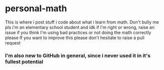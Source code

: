 <h1>personal-math</h1>
This is where i post stuff i code about what i learn from math.
Don't bully me pls i'm an elementary school student and idk if I'm right or wrong, raise an issue if you think I'm using bad practices or not doing the math correctly please
If you want to improve this please don't hesitate to raise a pull request

<h3>I'm also new to GitHub in general, since i never used it in it's fullest potential </h3>
